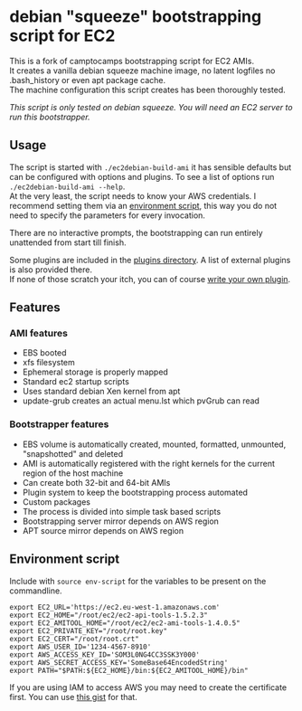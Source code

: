 # debian "squeeze" bootstrapping script for EC2 #

This is a fork of camptocamps bootstrapping script for EC2 AMIs.  
It creates a vanilla debian squeeze machine image, no latent logfiles no .bash_history or even apt package cache.  
The machine configuration this script creates has been thoroughly tested.

*This script is only tested on debian squeeze.*
*You will need an EC2 server to run this bootstrapper.*

## Usage ##

The script is started with ``./ec2debian-build-ami`` it has sensible defaults but can be configured with options and plugins. To see a list of options run ``./ec2debian-build-ami --help``.  
At the very least, the script needs to know your AWS credentials.
I recommend setting them via an [environment script](#environment-script), this way you do not need to specify the parameters for every invocation.

There are no interactive prompts, the bootstrapping can run entirely unattended from start till finish.

Some plugins are included in the [plugins directory](https://github.com/andsens/ec2debian-build-ami/tree/master/plugins).
A list of external plugins is also provided there.  
If none of those scratch your itch, you can of course [write your own plugin](https://github.com/andsens/ec2debian-build-ami/blob/master/plugins/HOWTO.md).

## Features ##

### AMI features ###

* EBS booted
* xfs filesystem
* Ephemeral storage is properly mapped
* Standard ec2 startup scripts
* Uses standard debian Xen kernel from apt
* update-grub creates an actual menu.lst which pvGrub can read

### Bootstrapper features ###

* EBS volume is automatically created, mounted, formatted, unmounted, "snapshotted" and deleted
* AMI is automatically registered with the right kernels for the current region of the host machine
* Can create both 32-bit and 64-bit AMIs
* Plugin system to keep the bootstrapping process automated
* Custom packages
* The process is divided into simple task based scripts
* Bootstrapping server mirror depends on AWS region
* APT source mirror depends on AWS region

## Environment script ##
Include with `source env-script` for the variables to be present on the commandline.
```
export EC2_URL='https://ec2.eu-west-1.amazonaws.com'
export EC2_HOME="/root/ec2/ec2-api-tools-1.5.2.3"
export EC2_AMITOOL_HOME="/root/ec2/ec2-ami-tools-1.4.0.5"
export EC2_PRIVATE_KEY="/root/root.key"
export EC2_CERT="/root/root.crt"
export AWS_USER_ID='1234-4567-8910'
export AWS_ACCESS_KEY_ID='SOM3L0NG4CC3SSK3Y000'
export AWS_SECRET_ACCESS_KEY='SomeBase64EncodedString'
export PATH="$PATH:${EC2_HOME}/bin:${EC2_AMITOOL_HOME}/bin"
```
If you are using IAM to access AWS you may need to create the certificate first. You can use [this gist](https://gist.github.com/2629062) for that.
